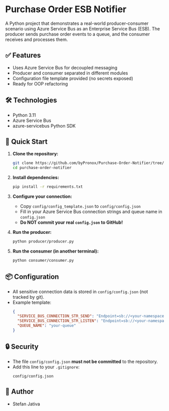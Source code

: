 # Purchase Order ESB Notifier

A Python project that demonstrates a real-world producer-consumer scenario using Azure Service Bus as an Enterprise Service Bus (ESB). The producer sends purchase order events to a queue, and the consumer receives and processes them.

## ✅ Features
- Uses Azure Service Bus for decoupled messaging
- Producer and consumer separated in different modules
- Configuration file template provided (no secrets exposed)
- Ready for OOP refactoring

## 🛠 Technologies
- Python 3.11
- Azure Service Bus
- azure-servicebus Python SDK

## 🚀 Quick Start

1. **Clone the repository:**
   ```bash
   git clone https://github.com/byPronox/Purchase-Order-Notifier/tree/stefan
   cd purchase-order-notifier
   ```

2. **Install dependencies:**
   ```bash
   pip install -r requirements.txt
   ```

3. **Configure your connection:**
   - Copy `config/config_template.json` to `config/config.json`
   - Fill in your Azure Service Bus connection strings and queue name in `config.json`
   - **Do NOT commit your real `config.json` to GitHub!**

4. **Run the producer:**
   ```bash
   python producer/producer.py
   ```

5. **Run the consumer (in another terminal):**
   ```bash
   python consumer/consumer.py
   ```

## 📦 Configuration

- All sensitive connection data is stored in `config/config.json` (not tracked by git).
- Example template:
  ```json
  {
    "SERVICE_BUS_CONNECTION_STR_SEND": "Endpoint=sb://<your-namespace>.servicebus.windows.net/;SharedAccessKeyName=Send;SharedAccessKey=<your-key>;EntityPath=your-queue",
    "SERVICE_BUS_CONNECTION_STR_LISTEN": "Endpoint=sb://<your-namespace>.servicebus.windows.net/;SharedAccessKeyName=Listen;SharedAccessKey=<your-key>;EntityPath=your-queue",
    "QUEUE_NAME": "your-queue"
  }
  ```

## 🔒 Security

- The file `config/config.json` **must not be committed** to the repository.
- Add this line to your `.gitignore`:
  ```
  config/config.json
  ```

## 👥 Author
- Stefan Jativa
